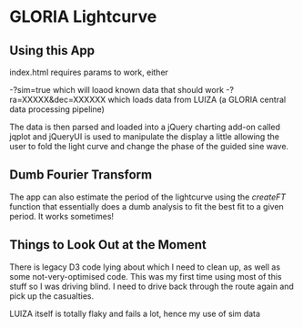 # GLORIA Lightcurve

## Using this App

index.html requires params to work, either

-?sim=true which will loaod known data that should work
-?ra=XXXXX&dec=XXXXXX which loads data from LUIZA (a GLORIA central data processing pipeline)

The data is then parsed and loaded into a jQuery charting add-on called jqplot and jQueryUI is used to manipulate the display a little allowing the user to fold the light curve and change the phase of the guided sine wave.

## Dumb Fourier Transform

The app can also estimate the period of the lightcurve using the _createFT_ function that essentially does a dumb analysis to fit the best fit to a given period. It works sometimes!

## Things to Look Out at the Moment

There is legacy D3 code lying about which I need to clean up, as well as some not-very-optimised code. This was my first time using most of this stuff so I was driving blind. I need to drive back through the route again and pick up the casualties.

LUIZA itself is totally flaky and fails a lot, hence my use of sim data